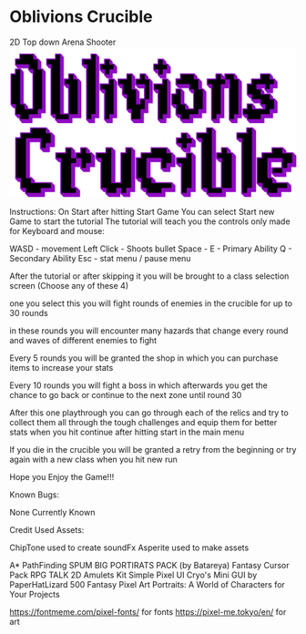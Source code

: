 # Oblivions Crucible
2D Top down Arena Shooter
![screenshot](/Oblivions%20Crucible/Assets/Images/Title.png)

Instructions:
On Start after hitting Start Game You can select Start new Game to start the tutorial
The tutorial will teach you the controls only made for Keyboard and mouse:

WASD - movement
Left Click - Shoots bullet
Space - 
E - Primary Ability
Q - Secondary Ability
Esc - stat menu / pause menu


After the tutorial or after skipping it you will be brought to a class selection screen (Choose any of these 4)

one you select this you will fight rounds of enemies in the crucible for up to 30 rounds

in these rounds you will encounter many hazards that change every round and waves of different enemies to fight

Every 5 rounds you will be granted the shop in which you can purchase items to increase your stats

Every 10 rounds you will fight a boss in which afterwards you get the chance to go back or continue to the next zone until round 30

After this one playthrough you can go through each of the relics and try to collect them all through the tough challenges and equip them for better stats when you hit continue after hitting start in the main menu

If you die in the crucible you will be granted a retry from the beginning or try again with a new class when you hit new run

Hope you
Enjoy the Game!!!


Known Bugs:

None Currently Known

Credit Used Assets:

ChipTone used to create soundFx
Asperite used to make assets

A* PathFinding
SPUM
BIG PORTIRATS PACK (by Batareya)
Fantasy Cursor Pack
RPG TALK
2D Amulets Kit
Simple Pixel UI
Cryo's Mini GUI by PaperHatLizard
500 Fantasy Pixel Art Portraits: A World of Characters for Your Projects

https://fontmeme.com/pixel-fonts/ for fonts
https://pixel-me.tokyo/en/ for art
